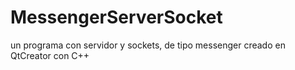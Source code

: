 # MessengerServerSocket
un programa con servidor y sockets, de tipo messenger creado en QtCreator con C++
